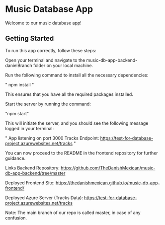 # Music Database App
Welcome to our music database app!

## Getting Started
To run this app correctly, follow these steps:

Open your terminal and navigate to the music-db-app-backend-danielBranch folder on your local machine.

Run the following command to install all the necessary dependencies:

" npm install "

This ensures that you have all the required packages installed.

Start the server by running the command:

"npm start"

This will initiate the server, and you should see the following message logged in your terminal:

" App listening on port 3000
Tracks Endpoint: https://test-for-database-project.azurewebsites.net/tracks "

You can now proceed to the README in the frontend repository for further guidance.

Links
Backend Repository: https://github.com/TheDanishMexican/music-db-app-backend/tree/master

Deployed Frontend Site: https://thedanishmexican.github.io/music-db-app-frontend/

Deployed Azure Server (Tracks Data): https://test-for-database-project.azurewebsites.net/tracks

Note: The main branch of our repo is called master, in case of any confusion.